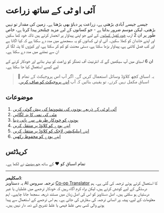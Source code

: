 <!--
CO_OP_TRANSLATOR_METADATA:
{
  "original_hash": "428bda82d9e6016ecea7c797564bf081",
  "translation_date": "2025-08-26T22:11:52+00:00",
  "source_file": "2-farm/README.md",
  "language_code": "ur"
}
-->
# آئی او ٹی کے ساتھ زراعت

جیسے جیسے آبادی بڑھتی ہے، زراعت پر دباؤ بھی بڑھتا ہے۔ زمین کی مقدار تو نہیں بڑھتی، لیکن موسم ضرور بدلتا ہے - جو کسانوں کے لیے مزید چیلنجز پیدا کرتا ہے، خاص طور پر ان 2 ارب [خود کفیل کسانوں](https://wikipedia.org/wiki/Subsistence_agriculture) کے لیے جو اپنی پیداوار پر انحصار کرتے ہیں تاکہ خود کھا سکیں اور اپنے خاندان کو کھلا سکیں۔ آئی او ٹی کسانوں کو یہ سمجھنے میں مدد دے سکتا ہے کہ کیا اگانا ہے اور کب فصل کاٹنی ہے، پیداوار بڑھا سکتا ہے، دستی محنت کو کم کر سکتا ہے، اور کیڑوں کا پتہ لگا کر ان سے نمٹنے میں مدد دے سکتا ہے۔

ان 6 اسباق میں آپ سیکھیں گے کہ انٹرنیٹ آف تھنگز کو زراعت کو بہتر بنانے اور خودکار کرنے کے لیے کیسے استعمال کیا جا سکتا ہے۔

> 💁 یہ اسباق کچھ کلاؤڈ وسائل استعمال کریں گے۔ اگر آپ اس پروجیکٹ کے تمام اسباق مکمل نہیں کرتے، تو یقینی بنائیں کہ آپ [اپنے پروجیکٹ کو صاف کریں](../clean-up.md)۔

## موضوعات

1. [آئی او ٹی کے ذریعے پودوں کی نشوونما کی پیش گوئی کریں](lessons/1-predict-plant-growth/README.md)  
1. [مٹی کی نمی کا پتہ لگائیں](lessons/2-detect-soil-moisture/README.md)  
1. [پودوں کو خودکار طریقے سے پانی دینا](lessons/3-automated-plant-watering/README.md)  
1. [اپنے پودے کو کلاؤڈ پر منتقل کریں](lessons/4-migrate-your-plant-to-the-cloud/README.md)  
1. [اپنے ایپلیکیشن لاجک کو کلاؤڈ پر منتقل کریں](lessons/5-migrate-application-to-the-cloud/README.md)  
1. [اپنے پودے کو محفوظ رکھیں](lessons/6-keep-your-plant-secure/README.md)  

## کریڈٹس

تمام اسباق کو ♥️ کے ساتھ [جم بینیٹ](https://GitHub.com/JimBobBennett) نے لکھا ہے۔

---

**ڈسکلیمر**:  
یہ دستاویز AI ترجمہ سروس [Co-op Translator](https://github.com/Azure/co-op-translator) کا استعمال کرتے ہوئے ترجمہ کی گئی ہے۔ ہم درستگی کے لیے کوشش کرتے ہیں، لیکن براہ کرم آگاہ رہیں کہ خودکار ترجمے میں غلطیاں یا غیر درستیاں ہو سکتی ہیں۔ اصل دستاویز کو اس کی اصل زبان میں مستند ذریعہ سمجھا جانا چاہیے۔ اہم معلومات کے لیے، پیشہ ور انسانی ترجمہ کی سفارش کی جاتی ہے۔ ہم اس ترجمے کے استعمال سے پیدا ہونے والی کسی بھی غلط فہمی یا غلط تشریح کے ذمہ دار نہیں ہیں۔
